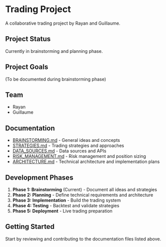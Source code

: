 # Trading Project

A collaborative trading project by Rayan and Guillaume.

## Project Status
Currently in brainstorming and planning phase.

## Project Goals
(To be documented during brainstorming phase)

## Team
- Rayan
- Guillaume

## Documentation
- [BRAINSTORMING.md](BRAINSTORMING.md) - General ideas and concepts
- [STRATEGIES.md](STRATEGIES.md) - Trading strategies and approaches
- [DATA_SOURCES.md](DATA_SOURCES.md) - Data sources and APIs
- [RISK_MANAGEMENT.md](RISK_MANAGEMENT.md) - Risk management and position sizing
- [ARCHITECTURE.md](ARCHITECTURE.md) - Technical architecture and implementation plans

## Development Phases
1. **Phase 1: Brainstorming** (Current) - Document all ideas and strategies
2. **Phase 2: Planning** - Define technical requirements and architecture
3. **Phase 3: Implementation** - Build the trading system
4. **Phase 4: Testing** - Backtest and validate strategies
5. **Phase 5: Deployment** - Live trading preparation

## Getting Started
Start by reviewing and contributing to the documentation files listed above.

